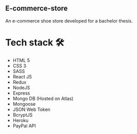 ## E-commerce-store
An e-commerce shoe store developed for a bachelor thesis.

# Tech stack :hammer_and_wrench:
* HTML 5
* CSS 3
* SASS
* React JS
* Redux
* NodeJS
* Express
* Mongo DB (Hosted on Atlas)
* Mongoose
* JSON Web Token
* BcryptJS
* Heroku
* PayPal API
